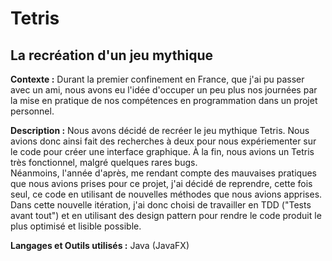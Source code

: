 # Tetris

## La recréation d'un jeu mythique

<p>
  <b>Contexte :</b>
  Durant la premier confinement en France, que j'ai pu passer avec un ami, nous avons eu l'idée d'occuper un peu plus nos journées par la mise en pratique de nos 
  compétences en programmation dans un projet personnel.
</p>

<p>
  <b>Description :</b>
  Nous avons décidé de recréer le jeu mythique Tetris. Nous avions donc ainsi fait des recherches à deux pour nous expériementer sur le code pour créer une interface graphique.
  À la fin, nous avions un Tetris très fonctionnel, malgré quelques rares bugs.
  </br>
  Néanmoins, l'année d'après, me rendant compte des mauvaises pratiques que nous avions prises pour ce projet, j'ai décidé de reprendre, cette fois seul, ce code en utilisant 
  de nouvelles méthodes que nous avions apprises. Dans cette nouvelle itération, j'ai donc choisi de travailler en TDD ("Tests avant tout") et en utilisant des design pattern
  pour rendre le code produit le plus optimisé et lisible possible.
</p>

<p>
  <b>Langages et Outils utilisés :</b>
  Java (JavaFX)
</p>
